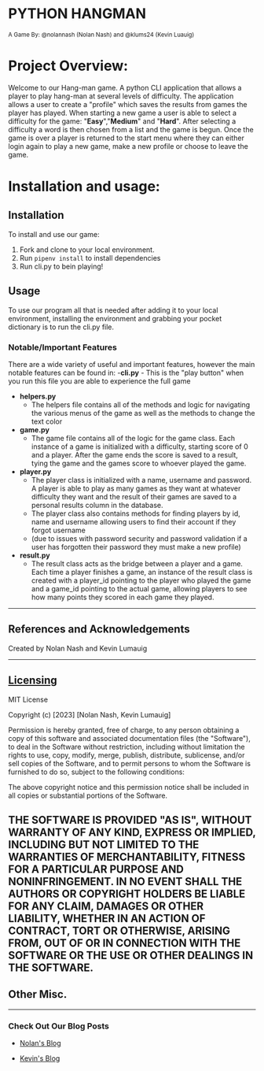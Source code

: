# PYTHON HANGMAN
<sub>A Game By: @nolannash (Nolan Nash) and @klums24 (Kevin Luauig) </sub>

# Project Overview:
Welcome to our Hang-man game. A python CLI application that allows a player to play hang-man at several levels of difficulty. The application allows a user to create a "profile" which saves the results from games the player has played. When starting a new game a user is able to select a difficulty for the game: "**Easy**","**Medium**" and "**Hard**". 
After selecting a difficulty a word is then chosen from a list and the game is begun. Once the game is over a player is returned to the start menu where they can either login again to play a new game, make a new profile or choose to leave the game.
# Installation and usage:
## Installation
To install and use our game:
1. Fork and clone to your local environment. 
2. Run `pipenv install` to install dependencies
3. Run cli.py to bein playing!

## Usage
To use our program all that is needed after adding it to your local environment, installing the environment and grabbing your pocket dictionary is to run the cli.py file.
### Notable/Important Features
There are a wide variety of useful and important features, however the main notable features can be found in:
-**cli.py**
    - This is the "play button" when you run this file you are able to experience the full game
- **helpers.py**
  - The helpers file contains all of the methods and logic for navigating the various menus of the game as well as the methods to change the text color 
- **game.py**
  - The game file contains all of the logic for the game class. Each instance of a game is initialized with a difficulty, starting score of 0 and a player. After the game ends the score is saved to a result, tying the game and the games score to whoever played the game.
- **player.py**
  - The player class is initialized with a name, username and password. A player is able to play as many games as they want at whatever difficulty they want and the result of their games are saved to a personal results column in the database.
  - The player class also contains methods for finding players by id, name and username allowing users to find their account if they forgot username 
  - (due to issues with password security and password validation if a user has forgotten their password they must make a new profile)
- **result.py**
  - The result class acts as the bridge between a player and a game. Each time a player finishes a game, an instance of the result class is created with a player_id pointing to the player who played the game and a game_id pointing to the actual game, allowing players to see how many points they scored in each game they played.
---

## References and Acknowledgements
Created by Nolan Nash and Kevin Lumauig


--------------------------
## [Licensing](/LICENSE)
MIT License

Copyright (c) [2023] [Nolan Nash, Kevin Lumauig]

Permission is hereby granted, free of charge, to any person obtaining a copy of this software and associated documentation files (the "Software"), to deal in the Software without restriction, including without limitation the rights to use, copy, modify, merge, publish, distribute, sublicense, and/or sell copies of the Software, and to permit persons to whom the Software is furnished to do so, subject to the following conditions:

The above copyright notice and this permission notice shall be included in all copies or substantial portions of the Software.

THE SOFTWARE IS PROVIDED "AS IS", WITHOUT WARRANTY OF ANY KIND, EXPRESS OR IMPLIED, INCLUDING BUT NOT LIMITED TO THE WARRANTIES OF MERCHANTABILITY, FITNESS FOR A PARTICULAR PURPOSE AND NONINFRINGEMENT. IN NO EVENT SHALL THE AUTHORS OR COPYRIGHT HOLDERS BE LIABLE FOR ANY CLAIM, DAMAGES OR OTHER LIABILITY, WHETHER IN AN ACTION OF CONTRACT, TORT OR OTHERWISE, ARISING FROM, OUT OF OR IN CONNECTION WITH THE SOFTWARE OR THE USE OR OTHER DEALINGS IN THE SOFTWARE.
-------------
## Other Misc.
----------
### Check Out Our Blog Posts
* [Nolan's Blog]()

* [Kevin's Blog]()